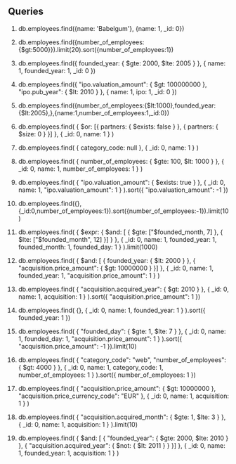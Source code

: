 ## Queries

1. db.employees.find({name: 'Babelgum'}, {name: 1, _id: 0})

2. db.employees.find({number_of_employees:{$gt:5000}}).limit(20).sort({number_of_employees:1})

3. db.employees.find({ founded_year: { $gte: 2000, $lte: 2005 } }, { name: 1, founded_year: 1, _id: 0 })

4. db.employees.find({ "ipo.valuation_amount": { $gt: 100000000 }, "ipo.pub_year": { $lt: 2010 } }, { name: 1, ipo: 1, _id: 0 })

5. db.employees.find({number_of_employees:{$lt:1000},founded_year:{$lt:2005},},{name:1,number_of_employees:1,_id:0})

6. db.employees.find( { $or: [{ partners: { $exists: false } }, { partners: { $size: 0 } }] }, { _id: 0, name: 1 } )

7. db.employees.find( { category_code: null }, { _id: 0, name: 1 } )

8. db.employees.find( { number_of_employees: { $gte: 100, $lt: 1000 } }, { _id: 0, name: 1, number_of_employees: 1 } )

9. db.employees.find( { "ipo.valuation_amount": { $exists: true } }, { _id: 0, name: 1, "ipo.valuation_amount": 1 } ).sort({ "ipo.valuation_amount": -1 })

10. db.employees.find({},{_id:0,number_of_employees:1}).sort({number_of_employees:-1}).limit(10)

11.  db.employees.find( { $expr: { $and: [ { $gte: ["$founded_month, 7] }, { $lte: ["$founded_month", 12] }] } }, { _id: 0, name: 1, founded_year: 1, founded_month: 1, founded_day: 1 } ).limit(1000)

12. db.employees.find( { $and: [ { founded_year: { $lt: 2000 } }, { "acquisition.price_amount": { $gt: 10000000 } }] }, { _id: 0, name: 1, founded_year: 1, "acquisition.price_amount": 1 } )

13. db.employees.find( { "acquisition.acquired_year": { $gt: 2010 } }, { _id: 0, name: 1, acquisition: 1 } ).sort({ "acquisition.price_amount": 1 })

14. db.employees.find( {}, { _id: 0, name: 1, founded_year: 1 } ).sort({ founded_year: 1 })

15.  db.employees.find( { "founded_day": { $gte: 1, $lte: 7 } }, { _id: 0, name: 1, founded_day: 1, "acquisition.price_amount": 1 } ).sort({ "acquisition.price_amount": -1 }).limit(10)

16. db.employees.find( { "category_code": "web", "number_of_employees": { $gt: 4000 } }, { _id: 0, name: 1, category_code: 1, number_of_employees: 1 } ).sort({ number_of_employees: 1 })

17. db.employees.find( { "acquisition.price_amount": { $gt: 10000000 }, "acquisition.price_currency_code": "EUR" }, { _id: 0, name: 1, acquisition: 1 } )

18. db.employees.find( { "acquisition.acquired_month": { $gte: 1, $lte: 3 } }, { _id: 0, name: 1, acquisition: 1 } ).limit(10)

19. db.employees.find( { $and: [ { "founded_year": { $gte: 2000, $lte: 2010 } }, { "acquisition.acquired_year": { $not: { $lt: 2011 } } }] }, { _id: 0, name: 1, founded_year: 1, acquisition: 1 } )